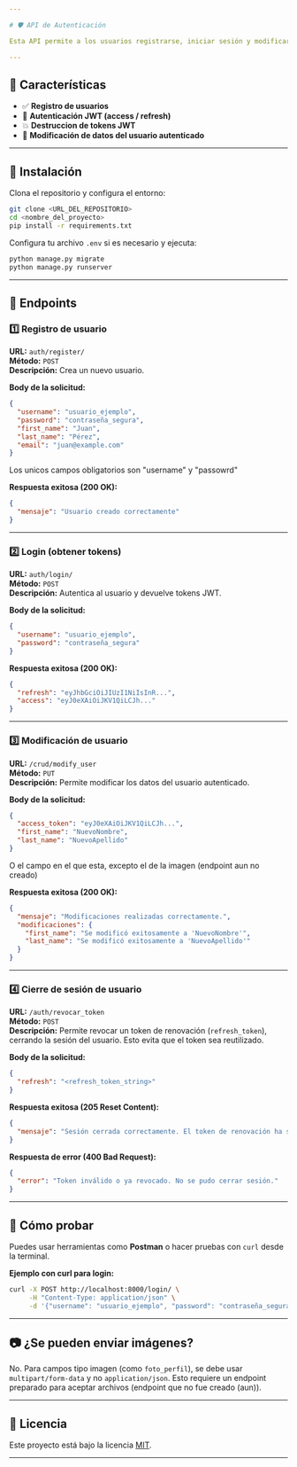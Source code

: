 ```yaml
---

# 🛡️ API de Autenticación

Esta API permite a los usuarios registrarse, iniciar sesión y modificar su información personal de forma segura usando tokens JWT.

---
```


## 📌 Características

- ✅ **Registro de usuarios**
- 🔐 **Autenticación JWT (access / refresh)**
- 💥 **Destruccion de tokens JWT**
- 🔄 **Modificación de datos del usuario autenticado**

---

## 🚀 Instalación

Clona el repositorio y configura el entorno:

```bash
git clone <URL_DEL_REPOSITORIO>
cd <nombre_del_proyecto>
pip install -r requirements.txt
```

Configura tu archivo `.env` si es necesario y ejecuta:

```bash
python manage.py migrate
python manage.py runserver
```

---

## 🔗 Endpoints

### 1️⃣ Registro de usuario

**URL:** `auth/register/`  
**Método:** `POST`  
**Descripción:** Crea un nuevo usuario.

**Body de la solicitud:**

```json
{
  "username": "usuario_ejemplo",
  "password": "contraseña_segura",
  "first_name": "Juan",
  "last_name": "Pérez",
  "email": "juan@example.com"
}
```
Los unicos campos obligatorios son "username" y "passowrd"

**Respuesta exitosa (200 OK):**

```json
{
  "mensaje": "Usuario creado correctamente"
}
```

---

### 2️⃣ Login (obtener tokens)

**URL:** `auth/login/`  
**Método:** `POST`  
**Descripción:** Autentica al usuario y devuelve tokens JWT.

**Body de la solicitud:**

```json
{
  "username": "usuario_ejemplo",
  "password": "contraseña_segura"
}
```

**Respuesta exitosa (200 OK):**

```json
{
  "refresh": "eyJhbGciOiJIUzI1NiIsInR...",
  "access": "eyJ0eXAiOiJKV1QiLCJh..."
}
```

---

### 3️⃣ Modificación de usuario

**URL:** `/crud/modify_user`  
**Método:** `PUT`  
**Descripción:** Permite modificar los datos del usuario autenticado.

**Body de la solicitud:**

```json
{
  "access_token": "eyJ0eXAiOiJKV1QiLCJh...",
  "first_name": "NuevoNombre",
  "last_name": "NuevoApellido"
}
```
O el campo en el que esta, excepto el de la imagen (endpoint aun no creado)

**Respuesta exitosa (200 OK):**

```json
{
  "mensaje": "Modificaciones realizadas correctamente.",
  "modificaciones": {
    "first_name": "Se modificó exitosamente a 'NuevoNombre'",
    "last_name": "Se modificó exitosamente a 'NuevoApellido'"
  }
}
```

---
### 4️⃣ Cierre de sesión de usuario

**URL:** `/auth/revocar_token`  
**Método:** `POST`  
**Descripción:** Permite revocar un token de renovación (`refresh_token`), cerrando la sesión del usuario. Esto evita que el token sea reutilizado.

**Body de la solicitud:**

```json
{
  "refresh": "<refresh_token_string>"
}
```

**Respuesta exitosa (205 Reset Content):**

```json
{
  "mensaje": "Sesión cerrada correctamente. El token de renovación ha sido revocado."
}
```

**Respuesta de error (400 Bad Request):**

```json
{
  "error": "Token inválido o ya revocado. No se pudo cerrar sesión."
}
```

---
## 🧪 Cómo probar

Puedes usar herramientas como **Postman** o hacer pruebas con `curl` desde la terminal.

**Ejemplo con curl para login:**

```bash
curl -X POST http://localhost:8000/login/ \
     -H "Content-Type: application/json" \
     -d '{"username": "usuario_ejemplo", "password": "contraseña_segura"}'
```

---

## 📷 ¿Se pueden enviar imágenes?

No. Para campos tipo imagen (como `foto_perfil`), se debe usar `multipart/form-data` y no `application/json`. Esto requiere un endpoint preparado para aceptar archivos (endpoint que no fue creado (aun)).

---

## 📖 Licencia

Este proyecto está bajo la licencia [MIT](https://opensource.org/licenses/MIT).

---
